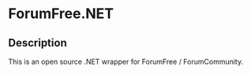 # ForumFree.NET

## Description
This is an open source .NET wrapper for ForumFree / ForumCommunity.
